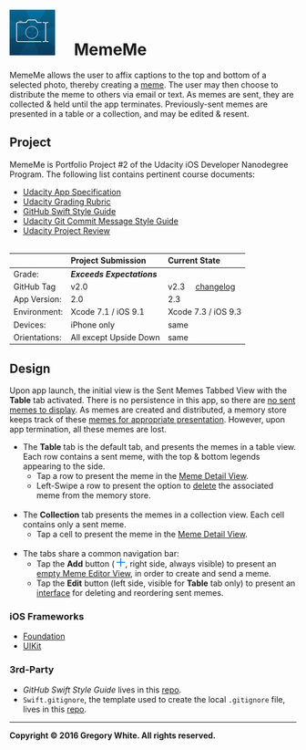 # ![App Icon](./Paperwork/images/MemeMeAppIcon_80.png)&nbsp;&nbsp;&nbsp;&nbsp;&nbsp;MemeMe

MemeMe allows the user to affix captions to the top and bottom of a selected photo, thereby creating a [meme](./Paperwork/READMEFiles/MemeDefinition.md). The user may then choose to distribute the meme to others via email or text.  As memes are sent, they are collected & held until the app terminates.  Previously-sent memes are presented in a table or a collection, and may be edited & resent.  

## Project

MemeMe is Portfolio Project #2 of the Udacity iOS Developer Nanodegree Program.  The following list contains pertinent course documents:
* [Udacity App Specification](./Paperwork/Udacity/UdacityAppSpecification.pdf)  
* [Udacity Grading Rubric](./Paperwork/Udacity/UdacityGradingRubric.pdf)  
* [GitHub Swift Style Guide](./Paperwork/Udacity/GitHubSwiftStyleGuide.pdf)  
* [Udacity Git Commit Message Style Guide](./Paperwork/Udacity/UdacityGitCommitMessageStyleGuide.pdf)  
* [Udacity Project Review](./Paperwork/Udacity/UdacityProjectReview.pdf)<br/><br/>

|               | Project Submission         | Current State
| :----------   | :-------------             | :-----------------  |
| Grade:        | ***Exceeds Expectations*** |                     |  
| GitHub Tag    | v2.0                       | v2.3&nbsp;&nbsp;&nbsp;&nbsp;&nbsp;[changelog](./Paperwork/READMEFiles/ChangeLog.md) |
| App Version:  | 2.0                        | 2.3                 |
| Environment:  | Xcode 7.1 / iOS 9.1        | Xcode 7.3 / iOS 9.3 |
| Devices:      | iPhone only                | same                |
| Orientations: | All except Upside Down     | same                |

## Design

Upon app launch, the initial view is the Sent Memes Tabbed View  with the **Table** tab activated.  There is no persistence in this app, so there are [no sent memes to display](./Paperwork/READMEFiles/SentMemesEmpty.md).  As memes are created and distributed, a memory store keeps track of these [memes for appropriate presentation](./Paperwork/READMEFiles/SentMemesFull.md). However, upon app termination, all these memes are lost.

  * The **Table** tab is the default tab, and presents the memes in a table view.  Each row contains a sent meme, with the top & bottom legends appearing to the side.
    - Tap a row to present the meme in the [Meme Detail View](./Paperwork/READMEFiles/MemeDetailView.md).
    - Left-Swipe a row to present the option to [delete](./Paperwork/READMEFiles/SwipeLeftOnRow.md) the associated meme from the memory store.<br/><br/>
  * The **Collection** tab presents the memes in a collection view.  Each cell contains only a sent meme.
    - Tap a cell to present the meme in the [Meme Detail View](./Paperwork/READMEFiles/MemeDetailView.md).<br/><br/>
  * The tabs share a common navigation bar:
    - Tap the **Add** button (&nbsp;![](./Paperwork/images/AddButtonIcon_15.png), right side, always visible) to present an [empty Meme Editor View](./Paperwork/READMEFiles/MemeEditorView.md), in order to create and send a meme.
    - Tap the **Edit** button (left side, visible for **Table** tab only) to present an [interface](./Paperwork/READMEFiles/TableEditMode.md) for deleting and reordering sent memes.
 
### iOS Frameworks

* [Foundation](./Paperwork/READMEFiles/Foundation.md)
* [UIKit](./Paperwork/READMEFiles/UIKit.md)

### 3rd-Party

* *GitHub Swift Style Guide* lives in this [repo](https://github.com/github/swift-style-guide).
* `Swift.gitignore`, the template used to create the local `.gitignore` file, lives in this [repo](https://github.com/github/gitignore).

---
**Copyright © 2016 Gregory White. All rights reserved.**
